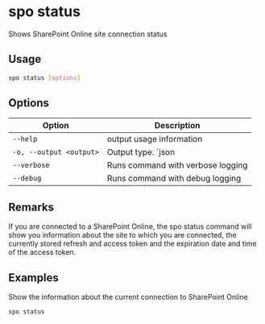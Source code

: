 # spo status

Shows SharePoint Online site connection status

## Usage

```sh
spo status [options]
```

## Options

Option|Description
------|-----------
`--help`|output usage information
`-o, --output <output>`|Output type. `json|text`. Default `text`
`--verbose`|Runs command with verbose logging
`--debug`|Runs command with debug logging

## Remarks

If you are connected to a SharePoint Online, the spo status command
will show you information about the site to which you are connected, the currently stored
refresh and access token and the expiration date and time of the access token.

## Examples

Show the information about the current connection to SharePoint Online

```sh
spo status
```
